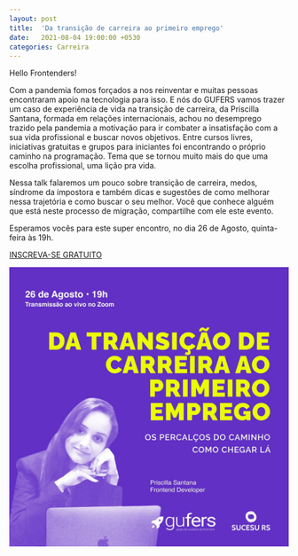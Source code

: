 ```yaml
---
layout: post
title:  'Da transição de carreira ao primeiro emprego'
date:   2021-08-04 19:00:00 +0530
categories: Carreira
---
```


Hello Frontenders! 

Com a pandemia fomos forçados a nos reinventar e muitas pessoas encontraram apoio na tecnologia para isso. E nós do GUFERS vamos trazer um caso de experiência de vida na transição de carreira, da Priscilla Santana, formada em relações internacionais,  achou no desemprego trazido pela pandemia a motivação para ir combater a insatisfação com a sua vida profissional e buscar novos objetivos. Entre cursos livres, iniciativas gratuitas e grupos para iniciantes foi encontrando o próprio caminho na programação. Tema que se tornou muito mais do que uma escolha profissional, uma lição pra vida. 

Nessa talk falaremos um pouco sobre transição de carreira, medos, síndrome da impostora e também dicas e sugestões de como melhorar nessa trajetória e como buscar o seu melhor. Você que conhece alguém que está neste processo de migração, compartilhe com ele este evento. 

Esperamos vocês para este super encontro, no dia 26 de Agosto, quinta-feira às 19h.

[INSCREVA-SE GRATUITO](https://gufersdatransicaodec.eventize.com.br/inscricao.php)

![Da transição de carreira ao primeiro emprego](/assets/images/210804.jpg)
